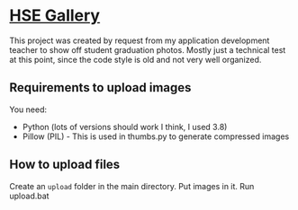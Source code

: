 # [HSE Gallery](https://infinitymeme.github.io/hse-gallery)
This project was created by request from my application development teacher to show off student graduation photos. Mostly just a technical test at this point, since the code style is old and not very well organized.
## Requirements to upload images
You need:
* Python (lots of versions should work I think, I used 3.8)
* Pillow (PIL) - This is used in thumbs.py to generate compressed images
## How to upload files
Create an `upload` folder in the main directory. Put images in it. Run upload.bat

